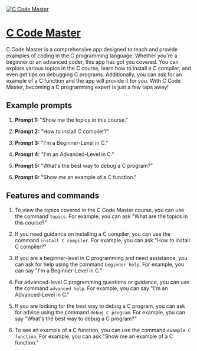 [![C Code Master](https://files.oaiusercontent.com/file-PNfqwSDTKnVm1pmKqSpQYMIR?se=2123-10-18T04%3A29%3A57Z&sp=r&sv=2021-08-06&sr=b&rscc=max-age%3D31536000%2C%20immutable&rscd=attachment%3B%20filename%3DGPTowols3.png&sig=Ts1qDCTmx6K0uwoter1LLF44uyYqJCoEZ7y4/jWCRjs%3D)](https://chat.openai.com/g/g-Y1Mo92EPU-c-code-master)

# [C Code Master](https://chat.openai.com/g/g-Y1Mo92EPU-c-code-master)

C Code Master is a comprehensive app designed to teach and provide examples of coding in the C programming language. Whether you're a beginner or an advanced coder, this app has got you covered. You can explore various topics in the C course, learn how to install a C compiler, and even get tips on debugging C programs. Additionally, you can ask for an example of a C function and the app will provide it for you. With C Code Master, becoming a C programming expert is just a few taps away!

## Example prompts

1. **Prompt 1:** "Show me the topics in this course."

2. **Prompt 2:** "How to install C compiler?"

3. **Prompt 3:** "I'm a Beginner-Level in C."

4. **Prompt 4:** "I'm an Advanced-Level in C."

5. **Prompt 5:** "What's the best way to debug a C program?"

6. **Prompt 6:** "Show me an example of a C function."

## Features and commands

1. To view the topics covered in the C Code Master course, you can use the command `topics`. For example, you can ask "What are the topics in this course?"

2. If you need guidance on installing a C compiler, you can use the command `install C compiler`. For example, you can ask "How to install C compiler?"

3. If you are a beginner-level in C programming and need assistance, you can ask for help using the command `beginner help`. For example, you can say "I'm a Beginner-Level in C."

4. For advanced-level C programming questions or guidance, you can use the command `advanced help`. For example, you can say "I'm an Advanced-Level in C."

5. If you are looking for the best way to debug a C program, you can ask for advice using the command `debug C program`. For example, you can say "What's the best way to debug a C program?"

6. To see an example of a C function, you can use the command `example C function`. For example, you can ask "Show me an example of a C function."